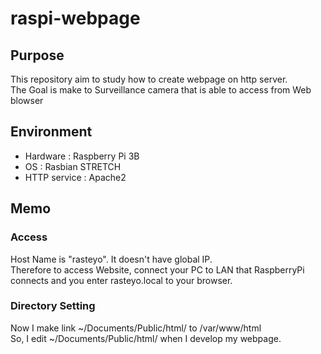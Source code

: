 # raspi-webpage

## Purpose
This repository aim to study how to create webpage on http server.  
The Goal is make to Surveillance camera that is able to access from Web blowser

## Environment
- Hardware : Raspberry Pi 3B  
- OS : Rasbian STRETCH  
- HTTP service : Apache2  

## Memo

### Access
Host Name is "rasteyo".
It doesn't have global IP.  
Therefore to access Website, connect your PC to LAN that RaspberryPi connects  and you enter rasteyo.local to your browser.  

### Directory Setting  

Now I make link ~/Documents/Public/html/ to /var/www/html  
So, I edit ~/Documents/Public/html/ when I develop my webpage.

